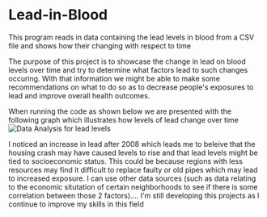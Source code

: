 # Lead-in-Blood
This program reads in data containing the lead levels in blood from a CSV file and shows how their changing with respect to time  

The purpose of this project is to showcase the change in lead on blood levels over time and try to determine what factors lead to
such changes occuring. With that information we might be able to make some recommendations on what to do so as to decrease people's
exposures to lead and improve overall health outcomes.


When running the code as shown below we are presented with the following graph which illustrates how levels of lead change over time
![Data Analysis for lead levels](https://i.imgur.com/JmdYqde.gif)

I noticed an increase in lead after 2008 which leads me to beleive that the housing crash may have caused levels to rise and that lead
levels might be tied to socioeconomic status. This could be because regions with less resources may find it difficult to replace faulty
or old pipes which may lead to increased exposure. I can use other data sources (such as data relating to the economic situtation of
certain neighborhoods to see if there is some correlation between those 2 factors).... I'm still developing this projects as I continue
to improve my skills in this field
